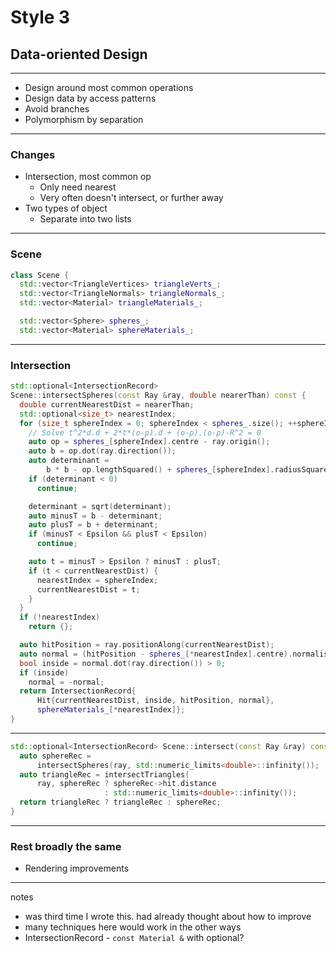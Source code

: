 <div class="white-bg">

# Style 3
## Data-oriented Design

</div>

---

* Design around most common operations
* Design data by access patterns
* Avoid branches
* Polymorphism by separation

---

### Changes

* Intersection, most common op
  * Only need nearest
  * Very often doesn't intersect, or further away
* Two types of object
  * Separate into two lists


---

### Scene

```cpp
class Scene {
  std::vector<TriangleVertices> triangleVerts_;
  std::vector<TriangleNormals> triangleNormals_;
  std::vector<Material> triangleMaterials_;

  std::vector<Sphere> spheres_;
  std::vector<Material> sphereMaterials_;
```

---

### Intersection

```cpp
std::optional<IntersectionRecord>
Scene::intersectSpheres(const Ray &ray, double nearerThan) const {
  double currentNearestDist = nearerThan;
  std::optional<size_t> nearestIndex;
  for (size_t sphereIndex = 0; sphereIndex < spheres_.size(); ++sphereIndex) {
    // Solve t^2*d.d + 2*t*(o-p).d + (o-p).(o-p)-R^2 = 0
    auto op = spheres_[sphereIndex].centre - ray.origin();
    auto b = op.dot(ray.direction());
    auto determinant =
        b * b - op.lengthSquared() + spheres_[sphereIndex].radiusSquared;
    if (determinant < 0)
      continue;

    determinant = sqrt(determinant);
    auto minusT = b - determinant;
    auto plusT = b + determinant;
    if (minusT < Epsilon && plusT < Epsilon)
      continue;

    auto t = minusT > Epsilon ? minusT : plusT;
    if (t < currentNearestDist) {
      nearestIndex = sphereIndex;
      currentNearestDist = t;
    }
  }
  if (!nearestIndex)
    return {};

  auto hitPosition = ray.positionAlong(currentNearestDist);
  auto normal = (hitPosition - spheres_[*nearestIndex].centre).normalised();
  bool inside = normal.dot(ray.direction()) > 0;
  if (inside)
    normal = -normal;
  return IntersectionRecord{
      Hit{currentNearestDist, inside, hitPosition, normal},
      sphereMaterials_[*nearestIndex]};
}
```

---

```cpp
std::optional<IntersectionRecord> Scene::intersect(const Ray &ray) const {
  auto sphereRec =
      intersectSpheres(ray, std::numeric_limits<double>::infinity());
  auto triangleRec = intersectTriangles(
      ray, sphereRec ? sphereRec->hit.distance
                     : std::numeric_limits<double>::infinity());
  return triangleRec ? triangleRec : sphereRec;
}
```

---

### Rest broadly the same

* Rendering improvements

---

notes
* was third time I wrote this. had already thought about how to
 improve
* many techniques here would work in the other ways
* IntersectionRecord - `const Material &` with optional?
